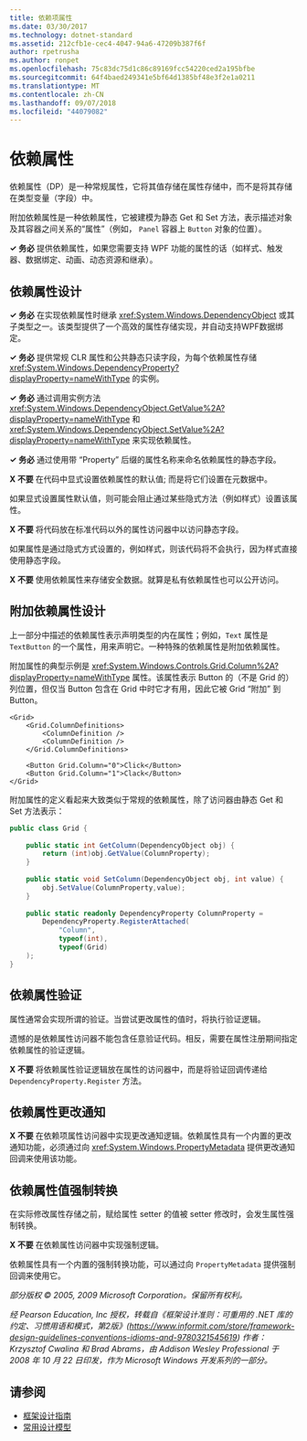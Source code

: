 ```yaml
---
title: 依赖项属性
ms.date: 03/30/2017
ms.technology: dotnet-standard
ms.assetid: 212cfb1e-cec4-4047-94a6-47209b387f6f
author: rpetrusha
ms.author: ronpet
ms.openlocfilehash: 75c83dc75d1c86c89169fcc54220ced2a195bfbe
ms.sourcegitcommit: 64f4baed249341e5bf64d1385bf48e3f2e1a0211
ms.translationtype: MT
ms.contentlocale: zh-CN
ms.lasthandoff: 09/07/2018
ms.locfileid: "44079082"
---
```

# <a name="dependency-properties"></a>依赖属性
依赖属性（DP）是一种常规属性，它将其值存储在属性存储中，而不是将其存储在类型变量（字段）中。

附加依赖属性是一种依赖属性，它被建模为静态 Get 和 Set 方法，表示描述对象及其容器之间关系的“属性”（例如， `Panel` 容器上 `Button` 对象的位置）。
  
**✓ 务必** 提供依赖属性，如果您需要支持 WPF 功能的属性的话（如样式、触发器、数据绑定、动画、动态资源和继承）。
  
## <a name="dependency-property-design"></a>依赖属性设计
**✓ 务必** 在实现依赖属性时继承 <xref:System.Windows.DependencyObject> 或其子类型之一。该类型提供了一个高效的属性存储实现，并自动支持WPF数据绑定。
  
**✓ 务必** 提供常规 CLR 属性和公共静态只读字段，为每个依赖属性存储 <xref:System.Windows.DependencyProperty?displayProperty=nameWithType> 的实例。
  
**✓ 务必** 通过调用实例方法 <xref:System.Windows.DependencyObject.GetValue%2A?displayProperty=nameWithType> 和 <xref:System.Windows.DependencyObject.SetValue%2A?displayProperty=nameWithType> 来实现依赖属性。
  
**✓ 务必** 通过使用带 “Property” 后缀的属性名称来命名依赖属性的静态字段。
  
**X 不要** 在代码中显式设置依赖属性的默认值; 而是将它们设置在元数据中。
  
如果显式设置属性默认值，则可能会阻止通过某些隐式方法（例如样式）设置该属性。
  
**X 不要** 将代码放在标准代码以外的属性访问器中以访问静态字段。
  
如果属性是通过隐式方式设置的，例如样式，则该代码将不会执行，因为样式直接使用静态字段。
  
 **X 不要** 使用依赖属性来存储安全数据。就算是私有依赖属性也可以公开访问。
  
## <a name="attached-dependency-property-design"></a>附加依赖属性设计
上一部分中描述的依赖属性表示声明类型的内在属性；例如，`Text` 属性是 `TextButton` 的一个属性，用来声明它。一种特殊的依赖属性是附加依赖属性。
  
附加属性的典型示例是 <xref:System.Windows.Controls.Grid.Column%2A?displayProperty=nameWithType> 属性。该属性表示 Button 的（不是 Grid 的）列位置，但仅当 Button 包含在 Grid 中时它才有用，因此它被 Grid “附加” 到 Button。
  
```xaml
<Grid>  
    <Grid.ColumnDefinitions>  
        <ColumnDefinition />  
        <ColumnDefinition />  
    </Grid.ColumnDefinitions>  
  
    <Button Grid.Column="0">Click</Button>  
    <Button Grid.Column="1">Clack</Button>  
</Grid>  
```
  
附加属性的定义看起来大致类似于常规的依赖属性，除了访问器由静态 Get 和 Set 方法表示：
  
```csharp
public class Grid {  
  
    public static int GetColumn(DependencyObject obj) {  
        return (int)obj.GetValue(ColumnProperty);  
    }  
  
    public static void SetColumn(DependencyObject obj, int value) {  
        obj.SetValue(ColumnProperty,value);  
    }  
  
    public static readonly DependencyProperty ColumnProperty =  
        DependencyProperty.RegisterAttached(  
            "Column",  
            typeof(int),  
            typeof(Grid)  
    );  
}  
```
  
## <a name="dependency-property-validation"></a>依赖属性验证
属性通常会实现所谓的验证。当尝试更改属性的值时，将执行验证逻辑。
  
遗憾的是依赖属性访问器不能包含任意验证代码。相反，需要在属性注册期间指定依赖属性的验证逻辑。
  
**X 不要** 将依赖属性验证逻辑放在属性的访问器中，而是将验证回调传递给 `DependencyProperty.Register` 方法。
  
## <a name="dependency-property-change-notifications"></a>依赖属性更改通知
**X 不要** 在依赖项属性访问器中实现更改通知逻辑。依赖属性具有一个内置的更改通知功能，必须通过向 <xref:System.Windows.PropertyMetadata> 提供更改通知回调来使用该功能。
  
## <a name="dependency-property-value-coercion"></a>依赖属性值强制转换
在实际修改属性存储之前，赋给属性 setter 的值被 setter 修改时，会发生属性强制转换。
  
**X 不要** 在依赖属性访问器中实现强制逻辑。

依赖属性具有一个内置的强制转换功能，可以通过向 `PropertyMetadata` 提供强制回调来使用它。
  
*部分版权 © 2005, 2009 Microsoft Corporation。保留所有权利。*

*经 Pearson Education, Inc 授权，转载自《框架设计准则：可重用的 .NET 库的约定、习惯用语和模式，第2版》(https://www.informit.com/store/framework-design-guidelines-conventions-idioms-and-9780321545619) 作者：Krzysztof Cwalina 和 Brad Abrams，由 Addison Wesley Professional 于 2008 年 10 月 22 日印发，作为 Microsoft Windows 开发系列的一部分。*

## <a name="see-also"></a>请参阅

- [框架设计指南](../../../docs/standard/design-guidelines/index.md)  
- [常用设计模型](../../../docs/standard/design-guidelines/common-design-patterns.md)
